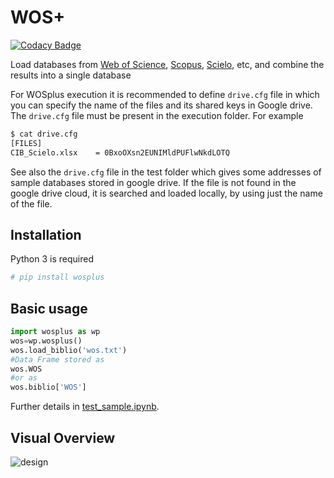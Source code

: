 # WOS+
[![Codacy Badge](https://api.codacy.com/project/badge/Grade/15754745f8ed45eb8cdc3cf6b57a2393)](https://www.codacy.com/app/omazapa/WOSplus?utm_source=github.com&amp;utm_medium=referral&amp;utm_content=colav/WOSplus&amp;utm_campaign=Badge_Grade)

<!-- [![Codacy Badge](https://api.codacy.com/project/badge/Grade/e9e840f8451e4894884c70a6759ff3a6)](https://www.codacy.com/app/restrepo/WOSplus?utm_source=github.com&amp;utm_medium=referral&amp;utm_content=restrepo/WOSplus&amp;utm_campaign=Badge_Grade) -->

Load databases from [Web of Science](https://www.webofknowledge.com), [Scopus](https://www.scopus.com), [Scielo](https://www.webofknowledge.com), etc, and combine the results into a single database

For WOSplus execution it is recommended to define `drive.cfg` file in which you can specify the name of the files and its shared keys in Google drive. The `drive.cfg` file must be present in the execution folder. For example
``` bash
$ cat drive.cfg
[FILES]
CIB_Scielo.xlsx    = 0BxoOXsn2EUNIMldPUFlwNkdLOTQ
```
See also the `drive.cfg` file in the test folder which gives some addresses of sample databases stored in google drive. If the file is not found in the google drive cloud, it is searched and loaded locally, by using just the name of the file.
## Installation
Python 3 is required
``` bash
# pip install wosplus
```

## Basic usage
```python
import wosplus as wp
wos=wp.wosplus() 
wos.load_biblio('wos.txt')
#Data Frame stored as
wos.WOS
#or as
wos.biblio['WOS']
```
Further details in [test_sample.ipynb](https://github.com/restrepo/WOSplus/blob/master/test_sample.ipynb).

<!-- mv diagram to http://interactive.blockdiag.com and links as in https://github.com/jupyter/docker-stacks -->

## Visual Overview
![design](./internal/inherit-diagram.svg)
